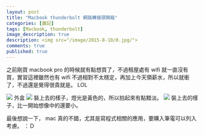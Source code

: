 ```yaml
---
layout: post
title: "Macbook thunderbolt 網路轉接頭開箱"
categories: [雜記]
tags: [Macbook, thunderbolt]
image_description: true
description: <img src="/image/2015-8-10/0.jpg/">
comments: true
published: true
---
```

之前剛買 macbook pro 的時候就有點想買了，不過租屋處有 wifi 就一直沒有買，實習這裡雖然也有 wifi 不過相對不太穩定，再加上今天領薪水，所以就衝了，不過還是覺得很貴就是。 LOL

<img src="{{ site.baseurl }}/image/2015-8-10/1.jpg">
外盒

<img src="{{ site.baseurl }}/image/2015-8-10/2.jpg">
裝上去的樣子，燈光是黃色的，所以拍起來有點黯淡。

<img src="{{ site.baseurl }}/image/2015-8-10/3.jpg">
裝上去的樣子，比一開始想像中的還要小。

最後想說一下， mac 真的不錯，尤其是寫程式相關的應用，要購入筆電可以列入考慮。 ：Ｄ
